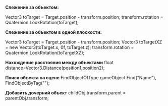**Слежение за объектом:**

Vector3 toTarget = Target.position - transform.position;
transform.rotation = Quaternion.LookRotation(toTarget);

**Слежение за объектом в одной плоскости:**

Vector3 toTarget = Target.position - transform.position;
Vector3 toTargetXZ = new Vector3(toTarget.x, 0f, toTarget.z);
transform.rotation = Quaternion.LookRotation(toTargetXZ);

**Нахождение расстояния между объектами**
float distance=Vector3.Distance(position1,position2);

**Поиск объекта на сцене**
FindObjectOfType<Type>.gameObject
Find("Name"), FindObjectByTag("");

**Добавить дочерний объект**
childObj.transform.parent = parentObj.transform;